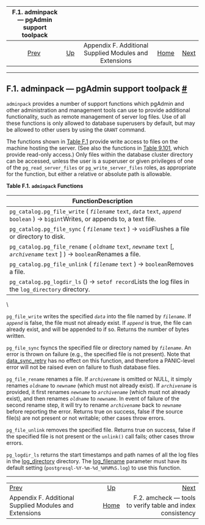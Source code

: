 <!--?xml version="1.0" encoding="UTF-8" standalone="no"?-->

|                    F.1. adminpack — pgAdmin support toolpack                   |                                                                             |                                                        |                                                       |                                                                                    |
| :----------------------------------------------------------------------------: | :-------------------------------------------------------------------------- | :----------------------------------------------------: | ----------------------------------------------------: | ---------------------------------------------------------------------------------: |
| [Prev](contrib.html "Appendix F. Additional Supplied Modules and Extensions")  | [Up](contrib.html "Appendix F. Additional Supplied Modules and Extensions") | Appendix F. Additional Supplied Modules and Extensions | [Home](index.html "PostgreSQL 17devel Documentation") |  [Next](amcheck.html "F.2. amcheck — tools to verify table and index consistency") |

***

## F.1. adminpack — pgAdmin support toolpack [#](#ADMINPACK)

`adminpack` provides a number of support functions which pgAdmin and other administration and management tools can use to provide additional functionality, such as remote management of server log files. Use of all these functions is only allowed to database superusers by default, but may be allowed to other users by using the `GRANT` command.

The functions shown in [Table F.1](adminpack.html#FUNCTIONS-ADMINPACK-TABLE "Table F.1. adminpack Functions") provide write access to files on the machine hosting the server. (See also the functions in [Table 9.101](functions-admin.html#FUNCTIONS-ADMIN-GENFILE-TABLE "Table 9.101. Generic File Access Functions"), which provide read-only access.) Only files within the database cluster directory can be accessed, unless the user is a superuser or given privileges of one of the `pg_read_server_files` or `pg_write_server_files` roles, as appropriate for the function, but either a relative or absolute path is allowable.

**Table F.1. `adminpack` Functions**

| FunctionDescription                                                                                                                     |
| --------------------------------------------------------------------------------------------------------------------------------------- |
| `pg_catalog.pg_file_write` ( *`filename`* `text`, *`data`* `text`, *`append`* `boolean` ) → `bigint`Writes, or appends to, a text file. |
| `pg_catalog.pg_file_sync` ( *`filename`* `text` ) → `void`Flushes a file or directory to disk.                                          |
| `pg_catalog.pg_file_rename` ( *`oldname`* `text`, *`newname`* `text` \[, *`archivename`* `text` ] ) → `boolean`Renames a file.          |
| `pg_catalog.pg_file_unlink` ( *`filename`* `text` ) → `boolean`Removes a file.                                                          |
| `pg_catalog.pg_logdir_ls` () → `setof record`Lists the log files in the `log_directory` directory.                                      |

\

`pg_file_write` writes the specified *`data`* into the file named by *`filename`*. If *`append`* is false, the file must not already exist. If *`append`* is true, the file can already exist, and will be appended to if so. Returns the number of bytes written.

`pg_file_sync` fsyncs the specified file or directory named by *`filename`*. An error is thrown on failure (e.g., the specified file is not present). Note that [data\_sync\_retry](runtime-config-error-handling.html#GUC-DATA-SYNC-RETRY) has no effect on this function, and therefore a PANIC-level error will not be raised even on failure to flush database files.

`pg_file_rename` renames a file. If *`archivename`* is omitted or NULL, it simply renames *`oldname`* to *`newname`* (which must not already exist). If *`archivename`* is provided, it first renames *`newname`* to *`archivename`* (which must not already exist), and then renames *`oldname`* to *`newname`*. In event of failure of the second rename step, it will try to rename *`archivename`* back to *`newname`* before reporting the error. Returns true on success, false if the source file(s) are not present or not writable; other cases throw errors.

`pg_file_unlink` removes the specified file. Returns true on success, false if the specified file is not present or the `unlink()` call fails; other cases throw errors.

`pg_logdir_ls` returns the start timestamps and path names of all the log files in the [log\_directory](runtime-config-logging.html#GUC-LOG-DIRECTORY) directory. The [log\_filename](runtime-config-logging.html#GUC-LOG-FILENAME) parameter must have its default setting (`postgresql-%Y-%m-%d_%H%M%S.log`) to use this function.

***

|                                                                                |                                                                             |                                                                                    |
| :----------------------------------------------------------------------------- | :-------------------------------------------------------------------------: | ---------------------------------------------------------------------------------: |
| [Prev](contrib.html "Appendix F. Additional Supplied Modules and Extensions")  | [Up](contrib.html "Appendix F. Additional Supplied Modules and Extensions") |  [Next](amcheck.html "F.2. amcheck — tools to verify table and index consistency") |
| Appendix F. Additional Supplied Modules and Extensions                         |            [Home](index.html "PostgreSQL 17devel Documentation")            |                         F.2. amcheck — tools to verify table and index consistency |

